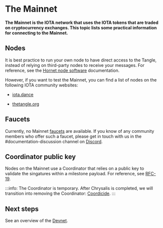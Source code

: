 # The Mainnet

**The Mainnet is the IOTA network that uses the IOTA tokens that are traded on cryptocurrency exchanges. This topic lists some practical information for connecting to the Mainnet.**

## Nodes

It is best practice to run your own node to have direct access to the Tangle, instead of relying on third-party nodes to receive your messages. For reference, see the [Hornet node software](root://hornet/1.1/overview.md) documentation.

However, if you want to test the Mainnet, you can find a list of nodes on the following IOTA community websites:

- [iota.dance](https://iota.dance/)

- [thetangle.org](https://thetangle.org/nodes)

## Faucets

Currently, no Mainnet [faucets](../references/glossary.md#faucet) are available. If you know of any community members who offer such a faucet, please get in touch with us in the #documentation-discussion channel on [Discord](https://discord.iota.org/).

## Coordinator public key

Nodes on the Mainnet use a Coordinator that relies on a public key to validate the singatures within a milestone payload. For reference, see [RFC-19](https://github.com/jakubcech/protocol-rfcs/blob/jakubcech-milestonepayload/text/0019-milestone-payload/0019-milestone-payload.md).

:::info:
The Coordinator is temporary. After Chrysalis is completed, we will transition into removing the Coordinator: [Coordicide](https://coordicide.iota.org/post-coordinator).
:::

## Next steps

See an overview of the [Devnet](../networks/devnet.md).

